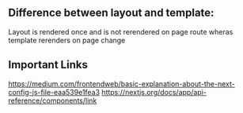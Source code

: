 ## Difference between layout and template:
Layout is rendered once and is not rerendered on page route wheras template rerenders on page change

## Important Links
https://medium.com/frontendweb/basic-explanation-about-the-next-config-js-file-eaa539e1fea3
https://nextjs.org/docs/app/api-reference/components/link

